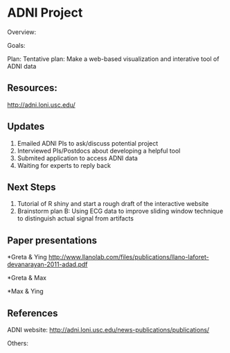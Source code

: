 # ADNI Project

Overview:

Goals: 

Plan:
  Tentative plan: Make a web-based visualization and interative tool of ADNI data 

## Resources:

http://adni.loni.usc.edu/

## Updates
1. Emailed ADNI PIs to ask/discuss potential project
2. Interviewed PIs/Postdocs about developing a helpful tool
3. Submited application to access ADNI data
4. Waiting for experts to reply back 

## Next Steps
1. Tutorial of R shiny and start a rough draft of the interactive website 
2. Brainstorm plan B: Using ECG data to improve sliding window technique to distinguish actual signal from artifacts 

## Paper presentations
*Greta & Ying
  http://www.llanolab.com/files/publications/llano-laforet-devanarayan-2011-adad.pdf
  
*Greta & Max

*Max & Ying

## References

ADNI website: 
http://adni.loni.usc.edu/news-publications/publications/

Others:

